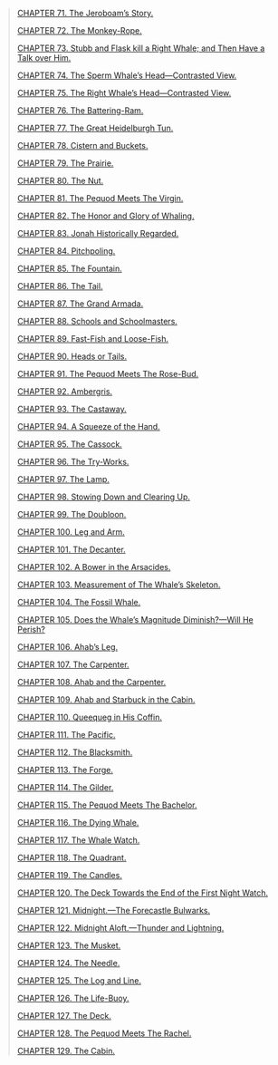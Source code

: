 > [CHAPTER 71. The Jeroboam’s Story.](#CHAPTER-71-The-Jeroboam-s-Story)
> 
> [CHAPTER 72. The Monkey-Rope.](#CHAPTER-72-The-Monkey-Rope)
> 
> [CHAPTER 73. Stubb and Flask kill a Right Whale; and Then Have a Talk over Him.](#CHAPTER-73-Stubb-and-Flask-kill-a-Right-Whale-and-Then-Have-a-Talk-over-Him)
> 
> [CHAPTER 74. The Sperm Whale’s Head—Contrasted View.](#CHAPTER-74-The-Sperm-Whale-s-Head-Contrasted-View)
> 
> [CHAPTER 75. The Right Whale’s Head—Contrasted View.](#CHAPTER-75-The-Right-Whale-s-Head-Contrasted-View)
> 
> [CHAPTER 76. The Battering-Ram.](#CHAPTER-76-The-Battering-Ram)
> 
> [CHAPTER 77. The Great Heidelburgh Tun.](#CHAPTER-77-The-Great-Heidelburgh-Tun)
> 
> [CHAPTER 78. Cistern and Buckets.](#CHAPTER-78-Cistern-and-Buckets)
> 
> [CHAPTER 79. The Prairie.](#CHAPTER-79-The-Prairie)
> 
> [CHAPTER 80. The Nut.](#CHAPTER-80-The-Nut)
> 
> [CHAPTER 81. The Pequod Meets The Virgin.](#CHAPTER-81-The-Pequod-Meets-The-Virgin)
> 
> [CHAPTER 82. The Honor and Glory of Whaling.](#CHAPTER-82-The-Honor-and-Glory-of-Whaling)
> 
> [CHAPTER 83. Jonah Historically Regarded.](#CHAPTER-83-Jonah-Historically-Regarded)
> 
> [CHAPTER 84. Pitchpoling.](#CHAPTER-84-Pitchpoling)
> 
> [CHAPTER 85. The Fountain.](#CHAPTER-85-The-Fountain)
> 
> [CHAPTER 86. The Tail.](#CHAPTER-86-The-Tail)
> 
> [CHAPTER 87. The Grand Armada.](#CHAPTER-87-The-Grand-Armada)
> 
> [CHAPTER 88. Schools and Schoolmasters.](#CHAPTER-88-Schools-and-Schoolmasters)
> 
> [CHAPTER 89. Fast-Fish and Loose-Fish.](#CHAPTER-89-Fast-Fish-and-Loose-Fish)
> 
> [CHAPTER 90. Heads or Tails.](#CHAPTER-90-Heads-or-Tails)
> 
> [CHAPTER 91. The Pequod Meets The Rose-Bud.](#CHAPTER-91-The-Pequod-Meets-The-Rose-Bud)
> 
> [CHAPTER 92. Ambergris.](#CHAPTER-92-Ambergris)
> 
> [CHAPTER 93. The Castaway.](#CHAPTER-93-The-Castaway)
> 
> [CHAPTER 94. A Squeeze of the Hand.](#CHAPTER-94-A-Squeeze-of-the-Hand)
> 
> [CHAPTER 95. The Cassock.](#CHAPTER-95-The-Cassock)
> 
> [CHAPTER 96. The Try-Works.](#CHAPTER-96-The-Try-Works)
> 
> [CHAPTER 97. The Lamp.](#CHAPTER-97-The-Lamp)
> 
> [CHAPTER 98. Stowing Down and Clearing Up.](#CHAPTER-98-Stowing-Down-and-Clearing-Up)
> 
> [CHAPTER 99. The Doubloon.](#CHAPTER-99-The-Doubloon)
> 
> [CHAPTER 100. Leg and Arm.](#CHAPTER-100-Leg-and-Arm)
> 
> [CHAPTER 101. The Decanter.](#CHAPTER-101-The-Decanter)
> 
> [CHAPTER 102. A Bower in the Arsacides.](#CHAPTER-102-A-Bower-in-the-Arsacides)
> 
> [CHAPTER 103. Measurement of The Whale’s Skeleton.](#CHAPTER-103-Measurement-of-The-Whale-s-Skeleton)
> 
> [CHAPTER 104. The Fossil Whale.](#CHAPTER-104-The-Fossil-Whale)
> 
> [CHAPTER 105. Does the Whale’s Magnitude Diminish?—Will He Perish?](#CHAPTER-105-Does-the-Whale-s-Magnitude-Diminish---Will-He-Perish)
> 
> [CHAPTER 106. Ahab’s Leg.](#CHAPTER-106-Ahab-s-Leg)
> 
> [CHAPTER 107. The Carpenter.](#CHAPTER-107-The-Carpenter)
> 
> [CHAPTER 108. Ahab and the Carpenter.](#CHAPTER-108-Ahab-and-the-Carpenter)
> 
> [CHAPTER 109. Ahab and Starbuck in the Cabin.](#CHAPTER-109-Ahab-and-Starbuck-in-the-Cabin)
> 
> [CHAPTER 110. Queequeg in His Coffin.](#CHAPTER-110-Queequeg-in-His-Coffin)
> 
> [CHAPTER 111. The Pacific.](#CHAPTER-111-The-Pacific)
> 
> [CHAPTER 112. The Blacksmith.](#CHAPTER-112-The-Blacksmith)
> 
> [CHAPTER 113. The Forge.](#CHAPTER-113-The-Forge)
> 
> [CHAPTER 114. The Gilder.](#CHAPTER-114-The-Gilder)
> 
> [CHAPTER 115. The Pequod Meets The Bachelor.](#CHAPTER-115-The-Pequod-Meets-The-Bachelor)
> 
> [CHAPTER 116. The Dying Whale.](#CHAPTER-116-The-Dying-Whale)
> 
> [CHAPTER 117. The Whale Watch.](#CHAPTER-117-The-Whale-Watch)
> 
> [CHAPTER 118. The Quadrant.](#CHAPTER-118-The-Quadrant)
> 
> [CHAPTER 119. The Candles.](#CHAPTER-119-The-Candles)
> 
> [CHAPTER 120. The Deck Towards the End of the First Night Watch.](#CHAPTER-120-The-Deck-Towards-the-End-of-the-First-Night-Watch)
> 
> [CHAPTER 121. Midnight.—The Forecastle Bulwarks.](#CHAPTER-121-Midnight-The-Forecastle-Bulwarks)
> 
> [CHAPTER 122. Midnight Aloft.—Thunder and Lightning.](#CHAPTER-122-Midnight-Aloft-Thunder-and-Lightning)
> 
> [CHAPTER 123. The Musket.](#CHAPTER-123-The-Musket)
> 
> [CHAPTER 124. The Needle.](#CHAPTER-124-The-Needle)
> 
> [CHAPTER 125. The Log and Line.](#CHAPTER-125-The-Log-and-Line)
> 
> [CHAPTER 126. The Life-Buoy.](#CHAPTER-126-The-Life-Buoy)
> 
> [CHAPTER 127. The Deck.](#CHAPTER-127-The-Deck)
> 
> [CHAPTER 128. The Pequod Meets The Rachel.](#CHAPTER-128-The-Pequod-Meets-The-Rachel)
> 
> [CHAPTER 129. The Cabin.](#CHAPTER-129-The-Cabin)